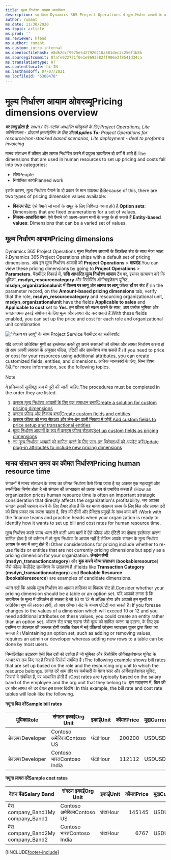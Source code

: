 ```yaml
---
title: मूल्य निर्धारण आयाम अवलोकन
description: यह विषय Dynamics 365 Project Operations में मूल्य निर्धारण आयामों के बारे में जानकारी प्रदान करता है.
author: rumant
ms.date: 11/30/2020
ms.topic: article
ms.prod: ''
ms.reviewer: kfend
ms.author: rumant
ms.custom: intro-internal
ms.openlocfilehash: e8d62dcf9975e5427926210a881dec2c256f1b8b
ms.sourcegitcommit: 0fafe022731f0e1e8693382ff906e3f8541d34ca
ms.translationtype: HT
ms.contentlocale: hi-IN
ms.lasthandoff: 07/07/2021
ms.locfileid: "6368478"
---
```

# <a name="pricing-dimensions-overview"></a><span data-ttu-id="9ab3f-103">मूल्य निर्धारण आयाम ओवरव्यू</span><span class="sxs-lookup"><span data-stu-id="9ab3f-103">Pricing dimensions overview</span></span>

<span data-ttu-id="9ab3f-104">_**पर लागू होता है:** साधन / गैर-स्टॉक आधारित परिदृश्यों के लिए Project Operations, Lite परिनियोजन - प्रोफार्मा इनवॉइसिंग के लिए डील_</span><span class="sxs-lookup"><span data-stu-id="9ab3f-104">_**Applies To:** Project Operations for resource/non-stocked based scenarios, Lite deployment - deal to proforma invoicing_</span></span>

<span data-ttu-id="9ab3f-105">मानव संसाधन में कीमत और लागत निर्धारित करने में प्रयुक्त डायमेंशन दो वर्गों में आते हैं:</span><span class="sxs-lookup"><span data-stu-id="9ab3f-105">The dimensions that are used in human resources to set up pricing and costs fall into two categories:</span></span>

- <span data-ttu-id="9ab3f-106">लोग</span><span class="sxs-lookup"><span data-stu-id="9ab3f-106">People</span></span>
- <span data-ttu-id="9ab3f-107">नियोजित कार्य</span><span class="sxs-lookup"><span data-stu-id="9ab3f-107">Planned work</span></span>

<span data-ttu-id="9ab3f-108">इसके कारण, मूल्य निर्धारण पैमाने के दो प्रकार के मान उपलब्ध हैं:</span><span class="sxs-lookup"><span data-stu-id="9ab3f-108">Because of this, there are two types of pricing dimension values available:</span></span>

- <span data-ttu-id="9ab3f-109">**विकल्प सेट**: ऐसे पैमाने जो मानों के समूह के लिए निश्चित गणना होते हैं.</span><span class="sxs-lookup"><span data-stu-id="9ab3f-109">**Option sets**: Dimensions that are fixed enumerations for a set of values.</span></span>
- <span data-ttu-id="9ab3f-110">**निकाय-आधारित मान**: ऐसे पैमाने जो अलग-अलग मानों के समूह के हो सकते हैं.</span><span class="sxs-lookup"><span data-stu-id="9ab3f-110">**Entity-based values**: Dimensions that can be a varied set of values.</span></span>

## <a name="pricing-dimensions"></a><span data-ttu-id="9ab3f-111">मूल्य निर्धारण आयाम</span><span class="sxs-lookup"><span data-stu-id="9ab3f-111">Pricing dimensions</span></span>

<span data-ttu-id="9ab3f-112">Dynamics 365 Project Operations मूल्य निर्धारण आयामों के डिफ़ॉल्ट सेट के साथ भेजा जाता है.</span><span class="sxs-lookup"><span data-stu-id="9ab3f-112">Dynamics 365 Project Operations ships with a default set of pricing dimensions.</span></span> <span data-ttu-id="9ab3f-113">आप इन मूल्य निर्धारण आयामों को **Project Operations** > **मापदंड**.</span><span class="sxs-lookup"><span data-stu-id="9ab3f-113">You can view these pricing dimensions by going to **Project Operations** > **Parameters**.</span></span> <span data-ttu-id="9ab3f-114">पैरामीटर रिकार्ड में, **राशि आधारित मूल्य निर्धारण आयाम** टैब पर, इसका सत्यापन करें कि भूमिका, **msdyn_resourcecategory** और रिसोर्सिंग ऑर्गेनाइज़ेशन यूनिट, **msdyn_organizationalunit** में **विक्रय पर लागू** और **लागत पर लागू** फील्ड **हाँ** पर सेट हैं।</span><span class="sxs-lookup"><span data-stu-id="9ab3f-114">In the parameter record, on the **Amount-based pricing dimensions** tab, verify that the role, **msdyn_resourcecategory** and resourcing organizational unit, **msdyn_organizationalunit** have the fields **Applicable to sales** and **Applicable to cost** set to **Yes**.</span></span> <span data-ttu-id="9ab3f-115">इन फ़ील्ड को सक्षम करने के साथ, आप प्रत्येक भूमिका और संगठनात्मक इकाई संयोजन के लिए मूल्य और लागत सेट कर सकते हैं.</span><span class="sxs-lookup"><span data-stu-id="9ab3f-115">With these fields enabled, you can set up the price and cost for each role and organizational unit combination.</span></span>

!["विक्रय पर लागू" के साथ Project Service पैरामीटर का स्क्रीनशॉट](media/PS-OOB-parameters.png)

<span data-ttu-id="9ab3f-117">यदि आपको अतिरिक्त गुणों का इस्तेमाल करते हुए अपने संसाधनों की कीमत और लागत निर्धारण करना हो तो आप अपनी ज़रूरत के अनुसार फील्ड, एंटिटी और डायमेंशन बना सकते हैं।</span><span class="sxs-lookup"><span data-stu-id="9ab3f-117">If you need to price or cost for your resources using additional attributes, you can create customized fields, entities, and dimensions.</span></span> <span data-ttu-id="9ab3f-118">अधिक जानकारी के लिए, निम्न विषय देखें.</span><span class="sxs-lookup"><span data-stu-id="9ab3f-118">For more information, see the following topics.</span></span> 
  
  > [!NOTE]
  > <span data-ttu-id="9ab3f-119">ये प्रक्रियाओं सूचीबद्ध क्रम में पूरी की जानी चाहिए.</span><span class="sxs-lookup"><span data-stu-id="9ab3f-119">The procedures must be completed in the order they are listed.</span></span>

1. [<span data-ttu-id="9ab3f-120">कस्टम मूल्य निर्धारण आयामों के लिए एक समाधान बनाएँ</span><span class="sxs-lookup"><span data-stu-id="9ab3f-120">Create a solution for custom pricing dimensions</span></span>](../sales/create-solution-custompd.md)
2. [<span data-ttu-id="9ab3f-121">कस्टम फ़ील्ड और निकाय बनाएँ</span><span class="sxs-lookup"><span data-stu-id="9ab3f-121">Create custom fields and entities</span></span>](create-custom-fields-entities-pricing-dimensions.md)
3. [<span data-ttu-id="9ab3f-122">कस्टम फ़ील्ड को मूल्य सेटअप और लेन-देन वाली निकाय में जोड़ें </span><span class="sxs-lookup"><span data-stu-id="9ab3f-122">Add custom fields to price setup and transactional entities</span></span>](add-custom-fields-price-setup-transactional-entities.md)
4. [<span data-ttu-id="9ab3f-123">मूल्य निर्धारण आयामों के रूप में कस्टम फ़ील्ड सेटअप</span><span class="sxs-lookup"><span data-stu-id="9ab3f-123">Set up custom fields as pricing dimensions</span></span>](set-up-custom-fields-pricing-dimensions.md)
5. [<span data-ttu-id="9ab3f-124">नए मूल्य निर्धारण आयामों को शामिल करने के लिए प्लग-इन विशेषताओं को अपडेट करें</span><span class="sxs-lookup"><span data-stu-id="9ab3f-124">Update plug-in attributes to include new pricing dimensions</span></span>](update-plugin-attributes-pd.md)


## <a name="pricing-human-resource-time"></a><span data-ttu-id="9ab3f-125">मानव संसाधन समय का कीमत निर्धारण</span><span class="sxs-lookup"><span data-stu-id="9ab3f-125">Pricing human resource time</span></span>
<span data-ttu-id="9ab3f-126">संगठनों में मानव संसाधन के समय का कीमत निर्धारण कैसे किया जाता है यह अक्सर एक महत्वपूर्ण और रणनीतिक निर्णय होता है जो संगठन की लाभप्रदता को प्रत्यक्ष रूप से प्रभावित करता है।</span><span class="sxs-lookup"><span data-stu-id="9ab3f-126">How an organization prices human resource time is often an important strategic consideration that directly affects the organization's profitability.</span></span> <span data-ttu-id="9ab3f-127">जब आपका संगठन इसकी पहचान करने के लिए तैयार होता है कि वह मानव संसाधन समय के लिए बिल और लागत दरों को किस प्रकार तय करना चाहता है, वित्त की टीमों और प्रैक्टिस प्रमुखों के साथ काम करें।</span><span class="sxs-lookup"><span data-stu-id="9ab3f-127">Work with the finance teams and practice heads when your organization is ready to identify how it wants to set up bill and cost rates for human resource time.</span></span>

<span data-ttu-id="9ab3f-128">मूल्य निर्धारण करते समय ध्यान देने वाली अन्य बातों में ऐसे फील्ड और एंटिटी का दोबारा इस्तेमाल करना शामिल होता है जो वर्तमान में तो मूल्य निर्धारण के आयाम नहीं है लेकिन आपके संगठन के मूल्य निर्धारण आयाम के रूप में लागू होते हैं।</span><span class="sxs-lookup"><span data-stu-id="9ab3f-128">Other considerations for pricing include whether to re-use fields or entities that are not currently pricing dimensions but apply as a pricing dimension for your organization.</span></span> <span data-ttu-id="9ab3f-129">**लेनदेन श्रेणी** (**msdyn_transactioncategory**) और **बुक करने योग्य संसाधन** (**bookableresource**) जैसे फील्ड केंडीडेट डायमेंशन के उदाहरण हैं।</span><span class="sxs-lookup"><span data-stu-id="9ab3f-129">Fields like **Transaction Category** (**msdyn_transactioncategory**) and **Bookable Resource** (**bookableresource**) are examples of candidate dimensions.</span></span> 

<span data-ttu-id="9ab3f-130">ध्यान रखें कि आपके मूल्य निर्धारण का आयाम तालिका या विकल्प सेट हो.</span><span class="sxs-lookup"><span data-stu-id="9ab3f-130">Consider whether your pricing dimension should be a table or an option set.</span></span> <span data-ttu-id="9ab3f-131">यदि आपको लगता है कि डायमेंशन के मूल्य में परिवर्तन हो सकता है जो 10 या 12 से अधिक होगा और आपको इन मूल्यों पर अतिरिक्त गुण की ज़रूरत होगी, तो आप ऑप्शन सेट के बजाय एंटिटी बना सकते हैं।</span><span class="sxs-lookup"><span data-stu-id="9ab3f-131">If you foresee changes to the values of a dimension which will exceed 10 or 12 and you need additional attributes on these values, you could create an entity rather than an option set.</span></span> <span data-ttu-id="9ab3f-132">ऑप्शन सेट बनाए रखना जैसे मूल्य को शामिल करना या हटाना, के लिए एक एडमिन या डेवलपर की ज़रूरत होगी जबकि टेबल में नई पंक्तियाँ जोड़ना ज्यादातर यूज़र द्वारा किया जा सकता है।</span><span class="sxs-lookup"><span data-stu-id="9ab3f-132">Maintaining an option set, such as adding or removing values, requires an admin or developer whereas adding new rows to a table can be done by most users.</span></span>

<span data-ttu-id="9ab3f-133">निम्नलिखित उदाहरण ऐसी बिल दरों को दर्शाता है जो भूमिका और रिसोर्सिंग ऑर्गेनाइज़ेशनल यूनिट के आधार पर तय किए गए हैं जिससे रिसोर्स संबंधित है।</span><span class="sxs-lookup"><span data-stu-id="9ab3f-133">The following example shows bill rates that are set up based on the role and the resourcing org unit to which the resource belongs.</span></span> <span data-ttu-id="9ab3f-134">लागत दरें आम तौर पर कर्मचारी के वेतन स्तर और ऑर्गेनाइज़ेशनल यूनिट, जिससे वे संबंधित हैं, पर आधारित होती हैं।</span><span class="sxs-lookup"><span data-stu-id="9ab3f-134">Cost rates are typically based on the salary band of the employee and the org unit that they belong to.</span></span> <span data-ttu-id="9ab3f-135">इस उदाहरण में, बिल की दर और लागत की दर टेबल इस प्रकार दिखेंगे।</span><span class="sxs-lookup"><span data-stu-id="9ab3f-135">In this example, the bill rate and cost rate tables will look like the following.</span></span>

<span data-ttu-id="9ab3f-136">**नमूना बिल दरें**</span><span class="sxs-lookup"><span data-stu-id="9ab3f-136">**Sample bill rates**</span></span>

| <span data-ttu-id="9ab3f-137">भूमिका</span><span class="sxs-lookup"><span data-stu-id="9ab3f-137">Role</span></span>        | <span data-ttu-id="9ab3f-138">संगठन इकाई</span><span class="sxs-lookup"><span data-stu-id="9ab3f-138">Org Unit</span></span>    |<span data-ttu-id="9ab3f-139">इकाई</span><span class="sxs-lookup"><span data-stu-id="9ab3f-139">Unit</span></span>      |<span data-ttu-id="9ab3f-140">कीमत</span><span class="sxs-lookup"><span data-stu-id="9ab3f-140">Price</span></span>      |<span data-ttu-id="9ab3f-141">मुद्रा</span><span class="sxs-lookup"><span data-stu-id="9ab3f-141">Currency</span></span>  |
| ------------|-------------|----------|----------:|----------|
| <span data-ttu-id="9ab3f-142">डेवलपर</span><span class="sxs-lookup"><span data-stu-id="9ab3f-142">Developer</span></span>   | <span data-ttu-id="9ab3f-143">Contoso अमेरिका</span><span class="sxs-lookup"><span data-stu-id="9ab3f-143">Contoso US</span></span>  |<span data-ttu-id="9ab3f-144">घंटा</span><span class="sxs-lookup"><span data-stu-id="9ab3f-144">Hour</span></span> | <span data-ttu-id="9ab3f-145">200</span><span class="sxs-lookup"><span data-stu-id="9ab3f-145">200</span></span>|<span data-ttu-id="9ab3f-146">USD</span><span class="sxs-lookup"><span data-stu-id="9ab3f-146">USD</span></span>     |
| <span data-ttu-id="9ab3f-147">डेवलपर</span><span class="sxs-lookup"><span data-stu-id="9ab3f-147">Developer</span></span>   | <span data-ttu-id="9ab3f-148">Contoso भारत</span><span class="sxs-lookup"><span data-stu-id="9ab3f-148">Contoso India</span></span> |<span data-ttu-id="9ab3f-149">घंटा</span><span class="sxs-lookup"><span data-stu-id="9ab3f-149">Hour</span></span>|   <span data-ttu-id="9ab3f-150">112</span><span class="sxs-lookup"><span data-stu-id="9ab3f-150">112</span></span>|<span data-ttu-id="9ab3f-151">USD</span><span class="sxs-lookup"><span data-stu-id="9ab3f-151">USD</span></span>     |


<span data-ttu-id="9ab3f-152">**नमूना लागत दरें**</span><span class="sxs-lookup"><span data-stu-id="9ab3f-152">**Sample cost rates**</span></span>

| <span data-ttu-id="9ab3f-153">वेतन बैंड</span><span class="sxs-lookup"><span data-stu-id="9ab3f-153">Salary Band</span></span>     | <span data-ttu-id="9ab3f-154">संगठन इकाई</span><span class="sxs-lookup"><span data-stu-id="9ab3f-154">Org Unit</span></span>    |<span data-ttu-id="9ab3f-155">इकाई</span><span class="sxs-lookup"><span data-stu-id="9ab3f-155">Unit</span></span>      |<span data-ttu-id="9ab3f-156">कीमत</span><span class="sxs-lookup"><span data-stu-id="9ab3f-156">Price</span></span>      |<span data-ttu-id="9ab3f-157">मुद्रा</span><span class="sxs-lookup"><span data-stu-id="9ab3f-157">Currency</span></span>  |
| ----------------|-------------|----------|----------:|----------|
| <span data-ttu-id="9ab3f-158">मेरा company_Band1</span><span class="sxs-lookup"><span data-stu-id="9ab3f-158">My company_Band1</span></span> | <span data-ttu-id="9ab3f-159">Contoso अमेरिका</span><span class="sxs-lookup"><span data-stu-id="9ab3f-159">Contoso US</span></span>  |<span data-ttu-id="9ab3f-160">घंटा</span><span class="sxs-lookup"><span data-stu-id="9ab3f-160">Hour</span></span> | <span data-ttu-id="9ab3f-161">145</span><span class="sxs-lookup"><span data-stu-id="9ab3f-161">145</span></span>|<span data-ttu-id="9ab3f-162">USD</span><span class="sxs-lookup"><span data-stu-id="9ab3f-162">USD</span></span>     |
| <span data-ttu-id="9ab3f-163">मेरा company_Band2</span><span class="sxs-lookup"><span data-stu-id="9ab3f-163">My company_Band2</span></span> | <span data-ttu-id="9ab3f-164">Contoso भारत</span><span class="sxs-lookup"><span data-stu-id="9ab3f-164">Contoso India</span></span> |<span data-ttu-id="9ab3f-165">घंटा</span><span class="sxs-lookup"><span data-stu-id="9ab3f-165">Hour</span></span>|   <span data-ttu-id="9ab3f-166">67</span><span class="sxs-lookup"><span data-stu-id="9ab3f-166">67</span></span>|<span data-ttu-id="9ab3f-167">USD</span><span class="sxs-lookup"><span data-stu-id="9ab3f-167">USD</span></span>     |


[!INCLUDE[footer-include](../includes/footer-banner.md)]